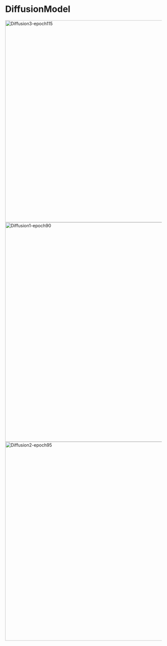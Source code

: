 # DiffusionModel

<img width="1220" height="650" alt="Diffusion3-epoch115" src="https://github.com/user-attachments/assets/f8f90eb3-c872-4e45-8714-14fade8e42d5" />
<img width="1404" height="706" alt="Diffusion1-epoch90" src="https://github.com/user-attachments/assets/7a8b7527-695c-4aff-af42-511496ca61da" />
<img width="1276" height="640" alt="Diffusion2-epoch95" src="https://github.com/user-attachments/assets/4f8767b8-30cb-4e4e-beb7-d333cc3d9265" />
